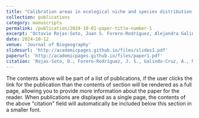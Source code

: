 ```yaml
---
title: "Calibration areas in ecological niche and species distribution modelling: Unravelling approaches and concepts"
collection: publications
category: manuscripts
permalink: /publication/2024-10-01-paper-title-number-1
excerpt: 'Octavio Rojas-Soto, Juan S. Forero-Rodríguez, Alejandra Galindo-Cruz, Claudio Mota-Vargas, Keisy D. Parra-Henao, Alexander Peña-Peniche, Javier Piña-Torres, Karen Rojas-Herrera, Juan D. Sánchez-Rodríguez, Felipe A. Toro-Cardona, Carlos D. Trinidad-Domínguez'
date: 2024-10-12
venue: 'Journal of Biogeography'
slidesurl: 'http://academicpages.github.io/files/slides1.pdf'
paperurl: 'http://academicpages.github.io/files/paper1.pdf'
citation: 'Rojas-Soto, O., Forero-Rodríguez, J. S., Galindo-Cruz, A., Mota-Vargas, C., Parra-Henao, K. D., Peña-Peniche, A., Piña-Torres, J., Rojas-Herrera, K., Sánchez-Rodríguez, J. D., Toro-Cardona, F. A., & Trinidad-Domínguez, C. D. (2024). Calibration areas in ecological niche and species distribution modelling: Unravelling approaches and concepts. Journal of Biogeography, 51, 1416–1428. https://doi.org/10.1111/jbi.14834'
---
```


The contents above will be part of a list of publications, if the user clicks the link for the publication than the contents of section will be rendered as a full page, allowing you to provide more information about the paper for the reader. When publications are displayed as a single page, the contents of the above "citation" field will automatically be included below this section in a smaller font.
